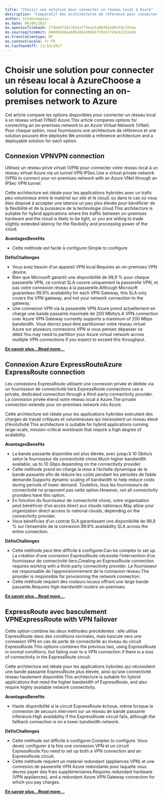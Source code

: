 ```yaml
---
title: "Choisir une solution pour connecter un réseau local à Azure"
description: "Comparatif des architectures de référence pour connecter un réseau local à Azure."
author: telmosampaio
ms.date: 04/06/2017
ms.openlocfilehash: 274b9df1817632a7f3eaafa8bf02e965fdc3feea
ms.sourcegitcommit: b0482d49aab0526be386837702e7724c61232c60
ms.translationtype: HT
ms.contentlocale: fr-FR
ms.lasthandoff: 11/14/2017
---
```

# <a name="choose-a-solution-for-connecting-an-on-premises-network-to-azure"></a><span data-ttu-id="b3582-103">Choisir une solution pour connecter un réseau local à Azure</span><span class="sxs-lookup"><span data-stu-id="b3582-103">Choose a solution for connecting an on-premises network to Azure</span></span>

<span data-ttu-id="b3582-104">Cet article compare les options disponibles pour connecter un réseau local à un réseau virtuel (VNet) Azure.</span><span class="sxs-lookup"><span data-stu-id="b3582-104">This article compares options for connecting an on-premises network to an Azure Virtual Network (VNet).</span></span> <span data-ttu-id="b3582-105">Pour chaque option, nous fournissons une architecture de référence et une solution pouvant être déployée.</span><span class="sxs-lookup"><span data-stu-id="b3582-105">We provide a reference architecture and a deployable solution for each option.</span></span>

## <a name="vpn-connection"></a><span data-ttu-id="b3582-106">Connexion VPN</span><span class="sxs-lookup"><span data-stu-id="b3582-106">VPN connection</span></span>

<span data-ttu-id="b3582-107">Utilisez un réseau privé virtuel (VPN) pour connecter votre réseau local à un réseau virtuel Azure via un tunnel VPN IPSec.</span><span class="sxs-lookup"><span data-stu-id="b3582-107">Use a virtual private network (VPN) to connect your on-premises network with an Azure VNet through an IPSec VPN tunnel.</span></span>

<span data-ttu-id="b3582-108">Cette architecture est idéale pour les applications hybrides avec un trafic peu volumineux entre le matériel sur site et le cloud, ou dans le cas où vous êtes disposé à accepter une latence un peu plus élevée pour bénéficier de la flexibilité et de la puissance de la technologie cloud.</span><span class="sxs-lookup"><span data-stu-id="b3582-108">This architecture is suitable for hybrid applications where the traffic between on-premises hardware and the cloud is likely to be light, or you are willing to trade slightly extended latency for the flexibility and processing power of the cloud.</span></span>

<span data-ttu-id="b3582-109">**Avantages**</span><span class="sxs-lookup"><span data-stu-id="b3582-109">**Benefits**</span></span>

- <span data-ttu-id="b3582-110">Cette méthode est facile à configurer.</span><span class="sxs-lookup"><span data-stu-id="b3582-110">Simple to configure.</span></span>

<span data-ttu-id="b3582-111">**Défis**</span><span class="sxs-lookup"><span data-stu-id="b3582-111">**Challenges**</span></span>

- <span data-ttu-id="b3582-112">Vous avez besoin d’un appareil VPN local.</span><span class="sxs-lookup"><span data-stu-id="b3582-112">Requires an on-premises VPN device.</span></span>
- <span data-ttu-id="b3582-113">Bien que Microsoft garantit une disponibilité de 99,9 % pour chaque passerelle VPN, ce contrat SLA couvre uniquement la passerelle VPN, et pas votre connexion réseau à la passerelle.</span><span class="sxs-lookup"><span data-stu-id="b3582-113">Although Microsoft guarantees 99.9% availability for each VPN Gateway, this SLA only covers the VPN gateway, and not your network connection to the gateway.</span></span>
- <span data-ttu-id="b3582-114">Une connexion VPN via la passerelle VPN Azure prend actuellement en charge une bande passante maximale de 200 Mbits/s.</span><span class="sxs-lookup"><span data-stu-id="b3582-114">A VPN connection over Azure VPN Gateway currently supports a maximum of 200 Mbps bandwidth.</span></span> <span data-ttu-id="b3582-115">Vous devrez peut-être partitionner votre réseau virtuel Azure sur plusieurs connexions VPN si vous pensez dépasser ce débit.</span><span class="sxs-lookup"><span data-stu-id="b3582-115">You may need to partition your Azure virtual network across multiple VPN connections if you expect to exceed this throughput.</span></span>

<span data-ttu-id="b3582-116">**[En savoir plus...][vpn]**</span><span class="sxs-lookup"><span data-stu-id="b3582-116">**[Read more...][vpn]**</span></span>

## <a name="azure-expressroute-connection"></a><span data-ttu-id="b3582-117">Connexion Azure ExpressRoute</span><span class="sxs-lookup"><span data-stu-id="b3582-117">Azure ExpressRoute connection</span></span>

<span data-ttu-id="b3582-118">Les connexions ExpressRoute utilisent une connexion privée et dédiée via un fournisseur de connectivité tiers.</span><span class="sxs-lookup"><span data-stu-id="b3582-118">ExpressRoute connections use a private, dedicated connection through a third-party connectivity provider.</span></span> <span data-ttu-id="b3582-119">La connexion privée étend votre réseau local à Azure.</span><span class="sxs-lookup"><span data-stu-id="b3582-119">The private connection extends your on-premises network into Azure.</span></span> 

<span data-ttu-id="b3582-120">Cette architecture est idéale pour les applications hybrides exécutant des charges de travail critiques et volumineuses qui nécessitent un niveau élevé d’évolutivité.</span><span class="sxs-lookup"><span data-stu-id="b3582-120">This architecture is suitable for hybrid applications running large-scale, mission-critical workloads that require a high degree of scalability.</span></span> 

<span data-ttu-id="b3582-121">**Avantages**</span><span class="sxs-lookup"><span data-stu-id="b3582-121">**Benefits**</span></span>

- <span data-ttu-id="b3582-122">La bande passante disponible est plus élevée, avec jusqu’à 10 Gbits/s selon le fournisseur de connectivité choisi.</span><span class="sxs-lookup"><span data-stu-id="b3582-122">Much higher bandwidth available; up to 10 Gbps depending on the connectivity provider.</span></span>
- <span data-ttu-id="b3582-123">Cette méthode prend en charge la mise à l’échelle dynamique de la bande passante afin de réduire les coûts pendant les périodes de faible demande.</span><span class="sxs-lookup"><span data-stu-id="b3582-123">Supports dynamic scaling of bandwidth to help reduce costs during periods of lower demand.</span></span> <span data-ttu-id="b3582-124">Toutefois, tous les fournisseurs de connectivité ne proposent pas cette option.</span><span class="sxs-lookup"><span data-stu-id="b3582-124">However, not all connectivity providers have this option.</span></span>
- <span data-ttu-id="b3582-125">En fonction du fournisseur de connectivité choisi, votre organisation peut bénéficier d’un accès direct aux clouds nationaux.</span><span class="sxs-lookup"><span data-stu-id="b3582-125">May allow your organization direct access to national clouds, depending on the connectivity provider.</span></span>
- <span data-ttu-id="b3582-126">Vous bénéficiez d’un contrat SLA garantissant une disponibilité de 99,9 % sur l’ensemble de la connexion.</span><span class="sxs-lookup"><span data-stu-id="b3582-126">99.9% availability SLA across the entire connection.</span></span>

<span data-ttu-id="b3582-127">**Défis**</span><span class="sxs-lookup"><span data-stu-id="b3582-127">**Challenges**</span></span>

- <span data-ttu-id="b3582-128">Cette méthode peut être difficile à configurer.</span><span class="sxs-lookup"><span data-stu-id="b3582-128">Can be complex to set up.</span></span> <span data-ttu-id="b3582-129">La création d’une connexion ExpressRoute nécessite l’intervention d’un fournisseur de connectivité tiers.</span><span class="sxs-lookup"><span data-stu-id="b3582-129">Creating an ExpressRoute connection requires working with a third-party connectivity provider.</span></span> <span data-ttu-id="b3582-130">Le fournisseur est responsable de l’approvisionnement de la connexion réseau.</span><span class="sxs-lookup"><span data-stu-id="b3582-130">The provider is responsible for provisioning the network connection.</span></span>
- <span data-ttu-id="b3582-131">Cette méthode requiert des routeurs locaux offrant une large bande passante.</span><span class="sxs-lookup"><span data-stu-id="b3582-131">Requires high-bandwidth routers on-premises.</span></span>

<span data-ttu-id="b3582-132">**[En savoir plus...][expressroute]**</span><span class="sxs-lookup"><span data-stu-id="b3582-132">**[Read more...][expressroute]**</span></span>

## <a name="expressroute-with-vpn-failover"></a><span data-ttu-id="b3582-133">ExpressRoute avec basculement VPN</span><span class="sxs-lookup"><span data-stu-id="b3582-133">ExpressRoute with VPN failover</span></span>

<span data-ttu-id="b3582-134">Cette option combine les deux méthodes précédentes : elle utilise ExpressRoute dans des conditions normales, mais bascule vers une connexion VPN en cas de perte de connectivité au niveau du circuit ExpressRoute.</span><span class="sxs-lookup"><span data-stu-id="b3582-134">This options combines the previous two, using ExpressRoute in normal conditions, but failing over to a VPN connection if there is a loss of connectivity in the ExpressRoute circuit.</span></span>

<span data-ttu-id="b3582-135">Cette architecture est idéale pour les applications hybrides qui nécessitent une bande passante ExpressRoute plus élevée, ainsi qu’une connectivité réseau hautement disponible.</span><span class="sxs-lookup"><span data-stu-id="b3582-135">This architecture is suitable for hybrid applications that need the higher bandwidth of ExpressRoute, and also require highly available network connectivity.</span></span> 

<span data-ttu-id="b3582-136">**Avantages**</span><span class="sxs-lookup"><span data-stu-id="b3582-136">**Benefits**</span></span>

- <span data-ttu-id="b3582-137">Haute disponibilité si le circuit ExpressRoute échoue, même lorsque la connexion de secours intervient sur un réseau de bande passante inférieure.</span><span class="sxs-lookup"><span data-stu-id="b3582-137">High availability if the ExpressRoute circuit fails, although the fallback connection is on a lower bandwidth network.</span></span>

<span data-ttu-id="b3582-138">**Défis**</span><span class="sxs-lookup"><span data-stu-id="b3582-138">**Challenges**</span></span>

- <span data-ttu-id="b3582-139">Cette méthode est difficile à configurer.</span><span class="sxs-lookup"><span data-stu-id="b3582-139">Complex to configure.</span></span> <span data-ttu-id="b3582-140">Vous devez configurer à la fois une connexion VPN et un circuit ExpressRoute.</span><span class="sxs-lookup"><span data-stu-id="b3582-140">You need to set up both a VPN connection and an ExpressRoute circuit.</span></span>
- <span data-ttu-id="b3582-141">Cette méthode requiert un matériel redondant (appliances VPN) et une connexion de passerelle VPN Azure redondante pour laquelle vous devrez payer des frais supplémentaires.</span><span class="sxs-lookup"><span data-stu-id="b3582-141">Requires redundant hardware (VPN appliances), and a redundant Azure VPN Gateway connection for which you pay charges.</span></span>

<span data-ttu-id="b3582-142">**[En savoir plus...][expressroute-vpn-failover]**</span><span class="sxs-lookup"><span data-stu-id="b3582-142">**[Read more...][expressroute-vpn-failover]**</span></span>

<!-- links -->
[expressroute]: ./expressroute.md
[expressroute-vpn-failover]: ./expressroute-vpn-failover.md
[vpn]: ./vpn.md